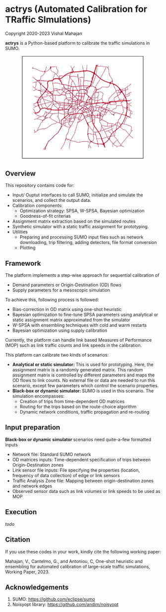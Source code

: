 # actrys (Automated Calibration for TRaffic SImulations)
Copyright 2020-2023 Vishal Mahajan

<b>actrys</b> is a Python-based platform to calibrate the traffic simulations in SUMO. 

<p align="center">
<img src="resources/munich_traffic_flows.gif" alt="drawing" width="400" align="center"/>
</p>

## Overview
This repository contains code for:
* Input/ Ouptut interfaces to call SUMO, initialize and simulate the scenarios, and collect the output data.
* Calibration components:
    * Optimization strategy: SPSA, W-SPSA, Bayesian optimization
    * Goodness-of-fit criterias
* Assignment matrix extraction based on the simulated routes
* Synthetic simulator with a static traffic assignment for prototyping.
* Utilities
    * Preparing and processing SUMO input files such as network downloading, trip filtering, adding detectors, file format conversion
    * Plotting

## Framework
The platform implements a step-wise approach for sequential calibration of
* Demand parameters or Origin-Destination (OD) flows
* Supply parameters for a mesoscopic simulation

To achieve this, following process is followed:
* Bias-correction in OD matrix using one-shot heuristic
* Bayesian optimization to fine-tune SPSA parameters using analytical or static assignment matrix approximated from the simulator
* W-SPSA with ensembling techniques with cold and warm restarts
* Bayesian optimization using supply calibration

Currently, the platform can handle link based Measures of Performance (MOP) such as link traffic counts and link speeds in the calibration.

This platform can calibrate two kinds of scenarios:
* <b>Analytical or static simulator: </b> This is used for prototyping. Here, the assignment matrix is a randomly generated matrix. This random assignment matrix is controlled by different parameters and maps the OD flows to link counts. No external file or data are needed to run this scenario, except few parameters which control the scenario properties.
* <b>Black-box or dynamic simulator: </b> SUMO is used in this scenario. The simulation encompasses:
    * Creation of trips from time-dependent OD matrices
    * Routing for the trips based on the route-choice algorithm
    * Dynamic network conditions, traffic propagation and re-routing
## Input preparation
<b>Black-box or dynamic simulator </b> scenarios need quite-a-few formatted inputs
* Network file: Standard SUMO network
* OD matrices inputs: Time-dependent specification of trips between Origin-Destination zones
* Link sensor file inputs: File specifying the properties (location, frequency of data collection) of edge or link sensors
* Traffic Analysis Zone file: Mapping between origin-destination zones and network edges
* Observed sensor data such as link volumes or link speeds to be used as MOP

## Execution

_todo_

<!-- ## Analytical or static simulator


## SUMO simulator -->

## Citation
If you use these codes in your work, kindly cite the following working paper:

Mahajan, V., Cantelmo, G., and Antoniou, C, One-shot heuristic and ensembling for automated calibration of large-scale traffic simulations, Working Paper, 2023.



## Acknowledgements
1. SUMO: https://github.com/eclipse/sumo
2. Noisyopt library: https://github.com/andim/noisyopt
